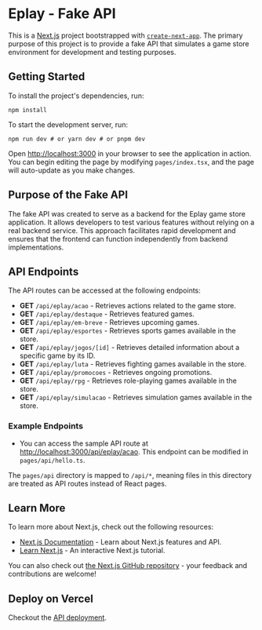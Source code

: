 # Eplay - Fake API

This is a [Next.js](https://nextjs.org/) project bootstrapped with [`create-next-app`](https://github.com/vercel/next.js/tree/canary/packages/create-next-app). The primary purpose of this project is to provide a fake API that simulates a game store environment for development and testing purposes.

## Getting Started

To install the project's dependencies, run:

`npm install`

To start the development server, run:

`npm run dev # or yarn dev # or pnpm dev`

Open [http://localhost:3000](http://localhost:3000) in your browser to see the application in action. You can begin editing the page by modifying `pages/index.tsx`, and the page will auto-update as you make changes.

## Purpose of the Fake API

The fake API was created to serve as a backend for the Eplay game store application. It allows developers to test various features without relying on a real backend service. This approach facilitates rapid development and ensures that the frontend can function independently from backend implementations.

## API Endpoints

The API routes can be accessed at the following endpoints:

- **GET** `/api/eplay/acao` - Retrieves actions related to the game store.
- **GET** `/api/eplay/destaque` - Retrieves featured games.
- **GET** `/api/eplay/em-breve` - Retrieves upcoming games.
- **GET** `/api/eplay/esportes` - Retrieves sports games available in the store.
- **GET** `/api/eplay/jogos/[id]` - Retrieves detailed information about a specific game by its ID.
- **GET** `/api/eplay/luta` - Retrieves fighting games available in the store.
- **GET** `/api/eplay/promocoes` - Retrieves ongoing promotions.
- **GET** `/api/eplay/rpg` - Retrieves role-playing games available in the store.
- **GET** `/api/eplay/simulacao` - Retrieves simulation games available in the store.

### Example Endpoints

- You can access the sample API route at [http://localhost:3000/api/eplay/acao](http://localhost:3000/api/eplay/acao). This endpoint can be modified in `pages/api/hello.ts`.

The `pages/api` directory is mapped to `/api/*`, meaning files in this directory are treated as API routes instead of React pages.

## Learn More

To learn more about Next.js, check out the following resources:

- [Next.js Documentation](https://nextjs.org/docs) - Learn about Next.js features and API.
- [Learn Next.js](https://nextjs.org/learn) - An interactive Next.js tutorial.

You can also check out [the Next.js GitHub repository](https://github.com/vercel/next.js/) - your feedback and contributions are welcome!

## Deploy on Vercel

Checkout the [API deployment](https://analice-fake-api.vercel.app/).